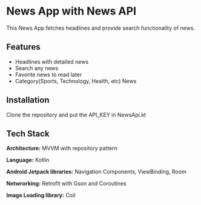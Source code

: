 
# News App with News API
This News App fetches headlines and provide search functionality of news.


## Features

- Headlines with detailed news
- Search any news
- Favorite news to read later
- Category(Sports, Technology, Health, etc) News


## Installation

Clone the repository and put the API_KEY in NewsApi.kt 

    
## Tech Stack

**Architecture:** MVVM with repository pattern

**Language:** Kotlin

**Android Jetpack libraries:** Navigation Components, ViewBinding, Room

**Netwrorking:** Retrofit with Gson and Coroutines

**Image Loading library:** Coil

